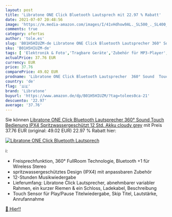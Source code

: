 ```yaml
---
layout: post
title: 'Libratone ONE Click Bluetooth Lautsprech mit 22.97 % Rabatt'
date: 2021-07-07 20:48:56
image: 'https://m.media-amazon.com/images/I/41vHdhow9AL._SL500_._SL400_.jpg'
comments: true
category: ofertas
author: 'tole.es'
slug: 'B01H5HIUZM-de Libratone ONE Click Bluetooth Lautsprecher 360° Sound...'
sku: 'B01H5HIUZM-de'
tags: [ 'Elektronik & Foto','Tragbare Geräte','Zubehör für MP3-Player','Zubehör für tragbare Geräte','libratone', ]
actualPrice: 37.76 EUR
currency: EUR
price: 37.76
comparePrice: 49.02 EUR
prodname: 'Libratone ONE Click Bluetooth Lautsprecher  360° Sound  Touch Bedienung  IPX4 Spritzwassergeschützt  12 Std. Akku  cloudy grey'
country: 'de'
flag: '🇩🇪'
brand: 'Libratone'
buyurl: 'https://www.amazon.de/dp/B01H5HIUZM/?tag=tolees0ca-21'
descuento: '22.97'
average: '37.76'
---
```


Sie können [Libratone ONE Click Bluetooth Lautsprecher  360° Sound  Touch Bedienung  IPX4 Spritzwassergeschützt  12 Std. Akku  cloudy grey](https://www.amazon.de/dp/B01H5HIUZM/?tag=tolees0ca-21) mit Preis 37.76 EUR (original: 49.02 EUR) 22.97 % Rabatt hier:

[![Libratone ONE Click Bluetooth Lautsprech](https://m.media-amazon.com/images/I/41vHdhow9AL._SL500_._SL400_.jpg)](https://www.amazon.de/dp/B01H5HIUZM/?tag=tolees0ca-21)

ℹ️:

- Freisprechfunktion, 360° FullRoom Technologie, Bluetooth +1 für Wireless Stereo
- spritzwassergeschütztes Design (IPX4) mit anpassbaren Zubehör
- 12-Stunden Musikwiedergabe
- Lieferumfang: Libratone Click Lautsprecher, abnehmbarer variabler Rahmen, ein kurzer Riemen & ein Schloss, Ladekabel, Beschreibung
- Touch Sensor für Play/Pause Titelwiedergabe, Skip Titel, Lautstärke, Anrufannahme

[🛒 Hier!!](https://www.amazon.de/dp/B01H5HIUZM/?tag=tolees0ca-21)

